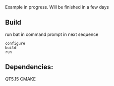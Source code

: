 Example in progress.
Will be finished in a few days

## Build
run bat in command prompt in next sequence
```
configure
build
run
```

## Dependencies:
QT5.15
CMAKE

